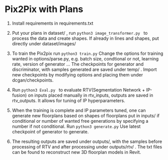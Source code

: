 # Pix2Pix with Plans

1. Install requirements in requirements.txt

2. Put your plans in dataset/ , run ```python3 image_transformer.py ``` to process the data and create shapes. If already in lines and shapes, put directly under dataset/images/

3. To train the Pix2pix run ```python3 train.py```
Change the options for training wanted in options/parse.py, e.g. batch size, condtional or not, learning rate, version of generator ...
The checkpoints for generator and discriminator, with samples generated are saved under temp/ . Import new checkpoints by modifying options and placing them under dcgan/checkpoints. 

4. Run ```python3 Eval.py ``` to evaluate RTV(Segmentation Network + IP-fusion) on inputs placed manually in rtv_inputs, outputs are saved in rtv_outputs. It allows for tuning of IP hyperparameters.

5. When the training is complete and IP parameters tuned, one can generate new floorplans based on shapes of floorplans put in inputs/ if conditional or number of wanted free generations by specifying a number if not conditional. Run ```python3 generate.py``` Use latest checkpoint of generator to generate. 

6. The resulting outputs are saved under outputs/, with the samples before processing of RTV and after processing under outputs/rtv/ . The txt files can be found to reconstruct new 3D floorplan models in Revit. 
